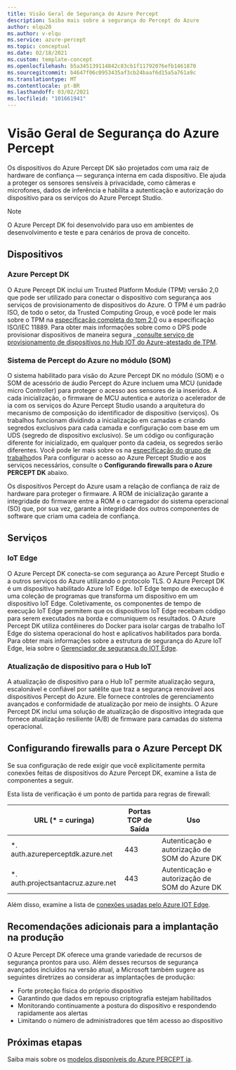 ```yaml
---
title: Visão Geral de Segurança do Azure Percept
description: Saiba mais sobre a segurança do Percept do Azure
author: elqu20
ms.author: v-elqu
ms.service: azure-percept
ms.topic: conceptual
ms.date: 02/18/2021
ms.custom: template-concept
ms.openlocfilehash: b5a345139114842c83cb1f11792076efb1461870
ms.sourcegitcommit: b4647f06c0953435af3cb24baaf6d15a5a761a9c
ms.translationtype: MT
ms.contentlocale: pt-BR
ms.lasthandoff: 03/02/2021
ms.locfileid: "101661941"
---
```

# <a name="azure-percept-security-overview"></a>Visão Geral de Segurança do Azure Percept

Os dispositivos do Azure Percept DK são projetados com uma raiz de hardware de confiança — segurança interna em cada dispositivo. Ele ajuda a proteger os sensores sensíveis à privacidade, como câmeras e microfones, dados de inferência e habilita a autenticação e autorização do dispositivo para os serviços do Azure Percept Studio.

> [!NOTE]
> O Azure Percept DK foi desenvolvido para uso em ambientes de desenvolvimento e teste e para cenários de prova de conceito.

## <a name="devices"></a>Dispositivos

### <a name="azure-percept-dk"></a>Azure Percept DK

O Azure Percept DK inclui um Trusted Platform Module (TPM) versão 2,0 que pode ser utilizado para conectar o dispositivo com segurança aos serviços de provisionamento de dispositivos do Azure. O TPM é um padrão ISO, de todo o setor, da Trusted Computing Group, e você pode ler mais sobre o TPM na [especificação completa do tpm 2,0](https://trustedcomputinggroup.org/resource/tpm-library-specification/) ou a especificação ISO/IEC 11889. Para obter mais informações sobre como o DPS pode provisionar dispositivos de maneira segura [, consulte serviço de provisionamento de dispositivos no Hub IOT do Azure-atestado de TPM](https://docs.microsoft.com/azure/iot-dps/concepts-tpm-attestation).

### <a name="azure-percept-system-on-module-som"></a>Sistema de Percept do Azure no módulo (SOM)

O sistema habilitado para visão do Azure Percept DK no módulo (SOM) e o SOM de acessório de áudio Percept do Azure incluem uma MCU (unidade micro Controller) para proteger o acesso aos sensores de ia inseridos. A cada inicialização, o firmware de MCU autentica e autoriza o acelerador de ia com os serviços do Azure Percept Studio usando a arquitetura do mecanismo de composição do identificador de dispositivo (serviços). Os trabalhos funcionam dividindo a inicialização em camadas e criando segredos exclusivos para cada camada e configuração com base em um UDS (segredo de dispositivo exclusivo). Se um código ou configuração diferente for inicializado, em qualquer ponto da cadeia, os segredos serão diferentes. Você pode ler mais sobre os na [especificação do grupo de trabalho](https://trustedcomputinggroup.org/work-groups/dice-architectures/)dos Para configurar o acesso ao Azure Percept Studio e aos serviços necessários, consulte o **Configurando firewalls para o Azure PERCEPT DK** abaixo.

Os dispositivos Percept do Azure usam a relação de confiança de raiz de hardware para proteger o firmware. A ROM de inicialização garante a integridade do firmware entre a ROM e o carregador do sistema operacional (SO) que, por sua vez, garante a integridade dos outros componentes de software que criam uma cadeia de confiança.

## <a name="services"></a>Serviços

### <a name="iot-edge"></a>IoT Edge

O Azure Percept DK conecta-se com segurança ao Azure Percept Studio e a outros serviços do Azure utilizando o protocolo TLS. O Azure Percept DK é um dispositivo habilitado Azure IoT Edge. IoT Edge tempo de execução é uma coleção de programas que transforma um dispositivo em um dispositivo IoT Edge. Coletivamente, os componentes de tempo de execução IoT Edge permitem que os dispositivos IoT Edge recebam código para serem executados na borda e comuniquem os resultados. O Azure Percept DK utiliza contêineres do Docker para isolar cargas de trabalho IoT Edge do sistema operacional do host e aplicativos habilitados para borda. Para obter mais informações sobre a estrutura de segurança do Azure IoT Edge, leia sobre o [Gerenciador de segurança do IOT Edge](https://docs.microsoft.com/azure/iot-edge/iot-edge-security-manager?view=iotedge-2018-06).

### <a name="device-update-for-iot-hub"></a>Atualização de dispositivo para o Hub IoT

A atualização de dispositivo para o Hub IoT permite atualização segura, escalonável e confiável por satélite que traz a segurança renovável aos dispositivos Percept do Azure. Ele fornece controles de gerenciamento avançados e conformidade de atualização por meio de insights. O Azure Percept DK inclui uma solução de atualização de dispositivo integrada que fornece atualização resiliente (A/B) de firmware para camadas do sistema operacional.

<!---I think the below topics need to be somewhere else, (i.e. not on the main page)
--->

## <a name="configuring-firewalls-for-azure-percept-dk"></a>Configurando firewalls para o Azure Percept DK

Se sua configuração de rede exigir que você explicitamente permita conexões feitas de dispositivos do Azure Percept DK, examine a lista de componentes a seguir.

Esta lista de verificação é um ponto de partida para regras de firewall:

|URL (* = curinga) |Portas TCP de Saída|    Uso|
|-------------------|------------------|---------|
|*. auth.azureperceptdk.azure.net|   443|    Autenticação e autorização de SOM do Azure DK|
|*. auth.projectsantacruz.azure.net| 443|    Autenticação e autorização de SOM do Azure DK|

Além disso, examine a lista de [conexões usadas pelo Azure IOT Edge](https://docs.microsoft.com/azure/iot-edge/production-checklist?view=iotedge-2018-06#allow-connections-from-iot-edge-devices).

## <a name="additional-recommendations-for-deployment-to-production"></a>Recomendações adicionais para a implantação na produção

O Azure Percept DK oferece uma grande variedade de recursos de segurança prontos para uso. Além desses recursos de segurança avançados incluídos na versão atual, a Microsoft também sugere as seguintes diretrizes ao considerar as implantações de produção:

- Forte proteção física do próprio dispositivo
- Garantindo que dados em repouso criptografia estejam habilitados
- Monitorando continuamente a postura do dispositivo e respondendo rapidamente aos alertas
- Limitando o número de administradores que têm acesso ao dispositivo

## <a name="next-steps"></a>Próximas etapas

Saiba mais sobre os [modelos disponíveis do Azure PERCEPT ia](./overview-ai-models.md).